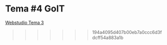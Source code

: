 
# Tema #4 GoIT



[Webstudio Tema 3](https://apophis96.github.io/goit-markup-hw-01/)
>>>>>>> 194a4095d407b00eb7a0ccc6d3fdcff54a883a1b
